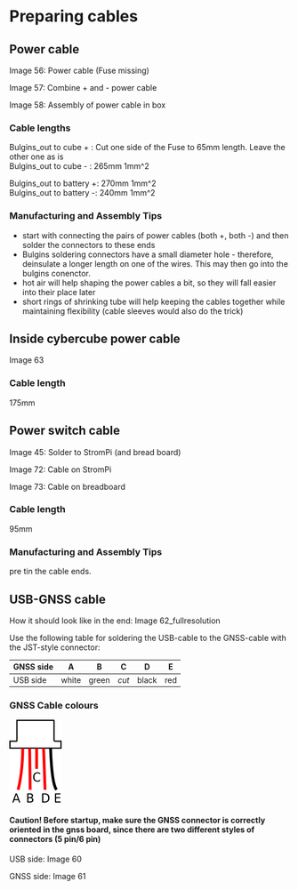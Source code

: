 # Preparing cables

## Power cable
Image 56: Power cable (Fuse missing)

Image 57: Combine + and - power cable

Image 58: Assembly of power cable in box

### Cable lengths
Bulgins_out to cube + :  Cut one side of the Fuse to 65mm length. Leave the other one as is      
Bulgins_out to cube - :  265mm 1mm^2 

Bulgins_out to battery +:  270mm 1mm^2  
Bulgins_out to battery -:  240mm 1mm^2

### Manufacturing and Assembly Tips

- start with connecting the pairs of power cables (both +, both -) and then solder the connectors to these ends
- Bulgins soldering connectors have a small diameter hole - therefore, deinsulate a longer length on one of the wires. This may then go into the bulgins conenctor.
- hot air will help shaping the power cables a bit, so they will fall easier into their place later
- short rings of shrinking tube will help keeping the cables together while maintaining flexibility (cable sleeves would also do the trick)


## Inside cybercube power cable
Image 63
### Cable length
175mm 
## Power switch cable
Image 45: Solder to StromPi (and bread board)

Image 72: Cable on StromPi

Image 73: Cable on breadboard

### Cable length
95mm 
### Manufacturing and Assembly Tips 
pre tin the cable ends. 
## USB-GNSS cable
How it should look like in the end: Image 62_fullresolution

Use the following table for soldering the USB-cable to the GNSS-cable with the JST-style connector: 

|GNSS side   | A     | B     | C   | D     | E    | 
|---         | :---: |:---:  |:---:|:---:  |:---: | 
|USB side    | white | green |*cut*| black | red  |

### GNSS Cable colours
![GNSS wiring](GNSS_Wires.png)
#### Caution! Before startup, make sure the GNSS connector is correctly oriented in the gnss board, since there are two different styles of connectors (5 pin/6 pin)

USB side: Image 60

GNSS side: Image 61


